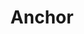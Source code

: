 ---
title: Anchor
tags: ["anchor", "nautical", "marine", "sailing", "boat", "dock", "ocean"]
icon: anchor
svg: '<svg xmlns="http://www.w3.org/2000/svg" width="24" height="24" fill="none" viewBox="0 0 24 24" stroke-width="1.5" stroke-linecap="round" stroke-linejoin="round" stroke="currentColor"><path d="M3 12a9 9 0 1 0 18 0m-9-5v14m0-14a2 2 0 1 0 0-4 2 2 0 0 0 0 4Z"/></svg>'
---